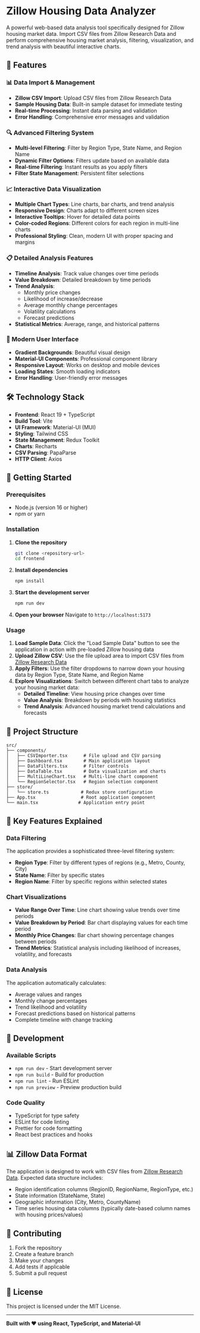 # Zillow Housing Data Analyzer

A powerful web-based data analysis tool specifically designed for Zillow housing market data. Import CSV files from Zillow Research Data and perform comprehensive housing market analysis, filtering, visualization, and trend analysis with beautiful interactive charts.

## 🚀 Features

### 📊 Data Import & Management
- **Zillow CSV Import**: Upload CSV files from Zillow Research Data
- **Sample Housing Data**: Built-in sample dataset for immediate testing
- **Real-time Processing**: Instant data parsing and validation
- **Error Handling**: Comprehensive error messages and validation

### 🔍 Advanced Filtering System
- **Multi-level Filtering**: Filter by Region Type, State Name, and Region Name
- **Dynamic Filter Options**: Filters update based on available data
- **Real-time Filtering**: Instant results as you apply filters
- **Filter State Management**: Persistent filter selections

### 📈 Interactive Data Visualization
- **Multiple Chart Types**: Line charts, bar charts, and trend analysis
- **Responsive Design**: Charts adapt to different screen sizes
- **Interactive Tooltips**: Hover for detailed data points
- **Color-coded Regions**: Different colors for each region in multi-line charts
- **Professional Styling**: Clean, modern UI with proper spacing and margins

### 📋 Detailed Analysis Features
- **Timeline Analysis**: Track value changes over time periods
- **Value Breakdown**: Detailed breakdown by time periods
- **Trend Analysis**: 
  - Monthly price changes
  - Likelihood of increase/decrease
  - Average monthly change percentages
  - Volatility calculations
  - Forecast predictions
- **Statistical Metrics**: Average, range, and historical patterns

### 🎨 Modern User Interface
- **Gradient Backgrounds**: Beautiful visual design
- **Material-UI Components**: Professional component library
- **Responsive Layout**: Works on desktop and mobile devices
- **Loading States**: Smooth loading indicators
- **Error Handling**: User-friendly error messages

## 🛠️ Technology Stack

- **Frontend**: React 19 + TypeScript
- **Build Tool**: Vite
- **UI Framework**: Material-UI (MUI)
- **Styling**: Tailwind CSS
- **State Management**: Redux Toolkit
- **Charts**: Recharts
- **CSV Parsing**: PapaParse
- **HTTP Client**: Axios

## 🚀 Getting Started

### Prerequisites
- Node.js (version 16 or higher)
- npm or yarn

### Installation

1. **Clone the repository**
   ```bash
   git clone <repository-url>
   cd frontend
   ```

2. **Install dependencies**
   ```bash
   npm install
   ```

3. **Start the development server**
   ```bash
   npm run dev
   ```

4. **Open your browser**
   Navigate to `http://localhost:5173`

### Usage

1. **Load Sample Data**: Click the "Load Sample Data" button to see the application in action with pre-loaded Zillow housing data
2. **Upload Zillow CSV**: Use the file upload area to import CSV files from [Zillow Research Data](https://www.zillow.com/research/data/)
3. **Apply Filters**: Use the filter dropdowns to narrow down your housing data by Region Type, State Name, and Region Name
4. **Explore Visualizations**: Switch between different chart tabs to analyze your housing market data:
   - **Detailed Timeline**: View housing price changes over time
   - **Value Analysis**: Breakdown by periods with housing statistics
   - **Trend Analysis**: Advanced housing market trend calculations and forecasts

## 📁 Project Structure

```
src/
├── components/
│   ├── CSVImporter.tsx      # File upload and CSV parsing
│   ├── Dashboard.tsx        # Main application layout
│   ├── DataFilters.tsx      # Filter controls
│   ├── DataTable.tsx        # Data visualization and charts
│   ├── MultiLineChart.tsx   # Multi-line chart component
│   └── RegionSelector.tsx   # Region selection component
├── store/
│   └── store.ts            # Redux store configuration
├── App.tsx                 # Root application component
└── main.tsx               # Application entry point
```

## 🎯 Key Features Explained

### Data Filtering
The application provides a sophisticated three-level filtering system:
- **Region Type**: Filter by different types of regions (e.g., Metro, County, City)
- **State Name**: Filter by specific states
- **Region Name**: Filter by specific regions within selected states

### Chart Visualizations
- **Value Range Over Time**: Line chart showing value trends over time periods
- **Value Breakdown by Period**: Bar chart displaying values for each time period
- **Monthly Price Changes**: Bar chart showing percentage changes between periods
- **Trend Metrics**: Statistical analysis including likelihood of increases, volatility, and forecasts

### Data Analysis
The application automatically calculates:
- Average values and ranges
- Monthly change percentages
- Trend likelihood and volatility
- Forecast predictions based on historical patterns
- Complete timeline with change tracking

## 🔧 Development

### Available Scripts

- `npm run dev` - Start development server
- `npm run build` - Build for production
- `npm run lint` - Run ESLint
- `npm run preview` - Preview production build

### Code Quality
- TypeScript for type safety
- ESLint for code linting
- Prettier for code formatting
- React best practices and hooks

## 📊 Zillow Data Format

The application is designed to work with CSV files from [Zillow Research Data](https://www.zillow.com/research/data/). Expected data structure includes:
- Region identification columns (RegionID, RegionName, RegionType, etc.)
- State information (StateName, State)
- Geographic information (City, Metro, CountyName)
- Time series housing data columns (typically date-based column names with housing prices/values)

## 🤝 Contributing

1. Fork the repository
2. Create a feature branch
3. Make your changes
4. Add tests if applicable
5. Submit a pull request

## 📄 License

This project is licensed under the MIT License.

---

**Built with ❤️ using React, TypeScript, and Material-UI**
